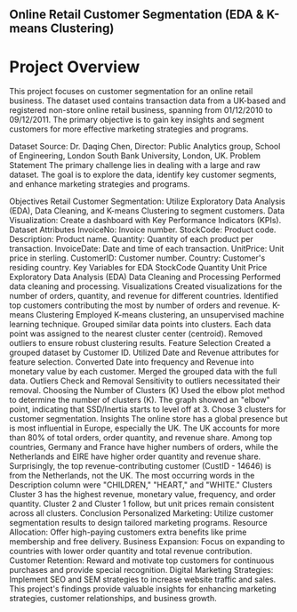 ## Online Retail Customer Segmentation (EDA & K-means Clustering)
# Project Overview
This project focuses on customer segmentation for an online retail business. The dataset used contains transaction data from a UK-based and registered non-store online retail business, spanning from 01/12/2010 to 09/12/2011. The primary objective is to gain key insights and segment customers for more effective marketing strategies and programs.

Dataset
Source: Dr. Daqing Chen, Director: Public Analytics group, School of Engineering, London South Bank University, London, UK.
Problem Statement
The primary challenge lies in dealing with a large and raw dataset. The goal is to explore the data, identify key customer segments, and enhance marketing strategies and programs.

Objectives
Retail Customer Segmentation: Utilize Exploratory Data Analysis (EDA), Data Cleaning, and K-means Clustering to segment customers.
Data Visualization: Create a dashboard with Key Performance Indicators (KPIs).
Dataset Attributes
InvoiceNo: Invoice number.
StockCode: Product code.
Description: Product name.
Quantity: Quantity of each product per transaction.
InvoiceDate: Date and time of each transaction.
UnitPrice: Unit price in sterling.
CustomerID: Customer number.
Country: Customer's residing country.
Key Variables for EDA
StockCode
Quantity
Unit Price
Exploratory Data Analysis (EDA)
Data Cleaning and Processing
Performed data cleaning and processing.
Visualizations
Created visualizations for the number of orders, quantity, and revenue for different countries.
Identified top customers contributing the most by number of orders and revenue.
K-means Clustering
Employed K-means clustering, an unsupervised machine learning technique.
Grouped similar data points into clusters.
Each data point was assigned to the nearest cluster center (centroid).
Removed outliers to ensure robust clustering results.
Feature Selection
Created a grouped dataset by Customer ID.
Utilized Date and Revenue attributes for feature selection.
Converted Date into frequency and Revenue into monetary value by each customer.
Merged the grouped data with the full data.
Outliers Check and Removal
Sensitivity to outliers necessitated their removal.
Choosing the Number of Clusters (K)
Used the elbow plot method to determine the number of clusters (K).
The graph showed an "elbow" point, indicating that SSD/Inertia starts to level off at 3.
Chose 3 clusters for customer segmentation.
Insights
The online store has a global presence but is most influential in Europe, especially the UK.
The UK accounts for more than 80% of total orders, order quantity, and revenue share.
Among top countries, Germany and France have higher numbers of orders, while the Netherlands and EIRE have higher order quantity and revenue share.
Surprisingly, the top revenue-contributing customer (CustID - 14646) is from the Netherlands, not the UK.
The most occurring words in the Description column were "CHILDREN," "HEART," and "WHITE."
Clusters
Cluster 3 has the highest revenue, monetary value, frequency, and order quantity.
Cluster 2 and Cluster 1 follow, but unit prices remain consistent across all clusters.
Conclusion
Personalized Marketing: Utilize customer segmentation results to design tailored marketing programs.
Resource Allocation: Offer high-paying customers extra benefits like prime membership and free delivery.
Business Expansion: Focus on expanding to countries with lower order quantity and total revenue contribution.
Customer Retention: Reward and motivate top customers for continuous purchases and provide special recognition.
Digital Marketing Strategies: Implement SEO and SEM strategies to increase website traffic and sales.
This project's findings provide valuable insights for enhancing marketing strategies, customer relationships, and business growth.
